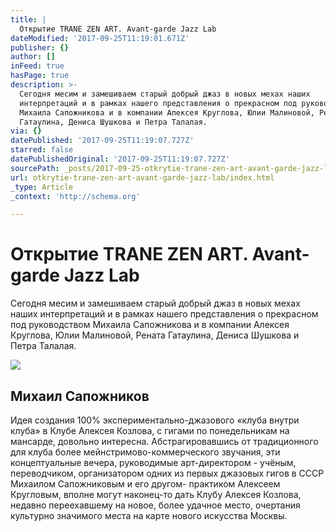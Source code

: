 ```yaml
---
title: |
  Открытие TRANE ZEN ART. Avant-garde Jazz Lab
dateModified: '2017-09-25T11:19:01.671Z'
publisher: {}
author: []
inFeed: true
hasPage: true
description: >-
  Сегодня месим и замешиваем старый добрый джаз в новых мехах наших
  интерпретаций и в рамках нашего представления о прекрасном под руководством
  Михаила Сапожникова и в компании Алексея Круглова, Юлии Малиновой, Рената
  Гатаулина, Дениса Шушкова и Петра Талалая.
via: {}
datePublished: '2017-09-25T11:19:07.727Z'
starred: false
datePublishedOriginal: '2017-09-25T11:19:07.727Z'
sourcePath: _posts/2017-09-25-otkrytie-trane-zen-art-avant-garde-jazz-lab.md
url: otkrytie-trane-zen-art-avant-garde-jazz-lab/index.html
_type: Article
_context: 'http://schema.org'

---
```

# Открытие TRANE ZEN ART. Avant-garde Jazz Lab

Сегодня месим и замешиваем старый добрый джаз в новых мехах наших интерпретаций и в рамках нашего представления о прекрасном под руководством Михаила Сапожникова и в компании Алексея Круглова, Юлии Малиновой, Рената Гатаулина, Дениса Шушкова и Петра Талалая.

<article style=""><img src="https://4.downloader.disk.yandex.ru/preview/3509da5f04481532754f0fdda755b8608b23c69ee43eb9832486fdd68ffe7e87/inf/_3kcBm8rB5NSmXxMaHzmAEPjrCSqWjlgI7r_0P2IqEzfz8MgWE-ptaStObUZhKa2AsZfmAk6fP-TUKMsSbm8jA%3D%3D?uid=0&amp;filename=1503327430%D0%9C%D0%B8%D1%85%D0%B0%D0%B8%D0%BB%D0%A1%D0%B0%D0%BF%D0%BE%D0%B6%D0%BD%D0%B8%D0%BA%D0%BE%D0%B2.jpg&amp;disposition=inline&amp;hash=&amp;limit=0&amp;content_type=image%2Fjpeg&amp;tknv=v2&amp;crop=1&amp;&amp;size=200x200&amp;logo=1" /><h1>Михаил Сапожников</h1></article>

Идея создания 100% экспериментально-джазового «клуба внутри клуба» в Клубе Алексея Козлова, с гигами по понедельникам на мансарде, довольно интересна. Абстрагировавшись от традиционного для клуба более мейнстримово-коммерческого звучания, эти концептуальные вечера, руководимые арт-директором - учёным, переводчиком, организатором одних из первых джазовых гигов в СССР Михаилом Сапожниковым и его другом- практиком Алексеем Кругловым, вполне могут наконец-то дать Клубу Алексея Козлова, недавно переехавшему на новое, более удачное место, очертания культурно значимого места на карте нового искусства Москвы.